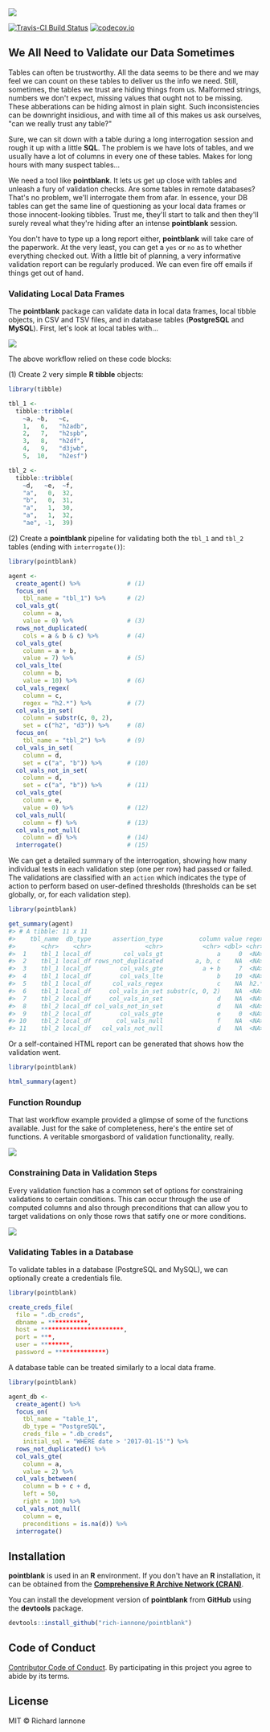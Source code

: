 <img src="inst/graphics/pointblank_logo.png">

[![Travis-CI Build Status](https://travis-ci.org/rich-iannone/pointblank.svg?branch=master)](https://travis-ci.org/rich-iannone/pointblank)
[![codecov.io](https://codecov.io/github/rich-iannone/pointblank/coverage.svg?branch=master)](https://codecov.io/github/rich-iannone/pointblank?branch=master) 

## We All Need to Validate our Data Sometimes

Tables can often be trustworthy. All the data seems to be there and we may feel we can count on these 
tables to deliver us the info we need. Still, sometimes, the tables we trust are hiding things from
us. Malformed strings, numbers we don't expect, missing values that ought not to be missing. These
abberations can be hiding almost in plain sight. Such inconsistencies can be downright insidious, and with time all of this makes us ask ourselves, "can we really trust any table?"

Sure, we can sit down with a table during a long interrogation session and rough it up with a little **SQL**. The problem is we have lots of tables, and we usually have a lot of columns in every one of these tables. Makes for long hours with many suspect tables...

We need a tool like **pointblank**. It lets us get up close with tables and unleash a fury of validation checks. Are some tables in remote databases? That's no problem, we'll interrogate them from afar. In essence, your DB tables can get the same line of questioning as your local data frames or those innocent-looking tibbles. Trust me, they'll start to talk and then they'll surely reveal what they're hiding after an intense **pointblank** session.

You don't have to type up a long report either, **pointblank** will take care of the paperwork. At the very least, you can get a `yes` or `no` as to whether everything checked out. With a little bit of planning, a very informative validation report can be regularly produced. We can even fire off emails if things get out of hand.

### Validating Local Data Frames

The **pointblank** package can validate data in local data frames, local tibble objects, in CSV and TSV files, and in database tables (**PostgreSQL** and **MySQL**). First, let's look at local tables with...

<img src="inst/graphics/example_workflow.png">

The above workflow relied on these code blocks:

  (1) Create 2 very simple **R** **tibble** objects:

```r
library(tibble)

tbl_1 <-
  tibble::tribble(
    ~a, ~b,   ~c,
    1,   6,   "h2adb",
    2,   7,   "h2spb",
    3,   8,   "h2df",
    4,   9,   "d3jwb",
    5,  10,   "h2esf")

tbl_2 <-
  tibble::tribble(
    ~d,   ~e,  ~f,
    "a",   0,  32,
    "b",   0,  31,
    "a",   1,  30,
    "a",   1,  32,
    "ae", -1,  39)
```

  (2) Create a **pointblank** pipeline for validating both the `tbl_1` and `tbl_2` tables (ending with `interrogate()`):

```r
library(pointblank)

agent <- 
  create_agent() %>%             # (1)
  focus_on(
    tbl_name = "tbl_1") %>%      # (2)
  col_vals_gt(
    column = a,
    value = 0) %>%               # (3)
  rows_not_duplicated(
    cols = a & b & c) %>%        # (4)
  col_vals_gte(
    column = a + b,
    value = 7) %>%               # (5)
  col_vals_lte(
    column = b,
    value = 10) %>%              # (6)
  col_vals_regex(
    column = c,
    regex = "h2.*") %>%          # (7)
  col_vals_in_set(
    column = substr(c, 0, 2),
    set = c("h2", "d3")) %>%     # (8)
  focus_on(
    tbl_name = "tbl_2") %>%      # (9)
  col_vals_in_set(
    column = d,
    set = c("a", "b")) %>%       # (10)
  col_vals_not_in_set(
    column = d,
    set = c("a", "b")) %>%       # (11)
  col_vals_gte(
    column = e,
    value = 0) %>%               # (12)
  col_vals_null(
    column = f) %>%              # (13)
  col_vals_not_null(
    column = d) %>%              # (14)
  interrogate()                  # (15)
```

We can get a detailed summary of the interrogation, showing how many individual tests in each validation step (one per row) had passed or failed. The validations are classified with an `action` which indicates the type of action to perform based on user-defined thresholds (thresholds can be set globally, or, for each validation step).

```r
library(pointblank)

get_summary(agent)
#> # A tibble: 11 x 11
#>    tbl_name  db_type      assertion_type          column value regex all_passed     n n_passed f_passed action
#>       <chr>    <chr>               <chr>           <chr> <dbl> <chr>      <lgl> <dbl>    <dbl>    <dbl>  <chr>
#>  1    tbl_1 local_df         col_vals_gt               a     0  <NA>       TRUE     5        5      1.0   <NA>
#>  2    tbl_1 local_df rows_not_duplicated         a, b, c    NA  <NA>       TRUE     5        5      1.0   <NA>
#>  3    tbl_1 local_df        col_vals_gte           a + b     7  <NA>       TRUE     5        5      1.0   <NA>
#>  4    tbl_1 local_df        col_vals_lte               b    10  <NA>       TRUE     5        5      1.0   <NA>
#>  5    tbl_1 local_df      col_vals_regex               c    NA  h2.*      FALSE     5        4      0.8   warn
#>  6    tbl_1 local_df     col_vals_in_set substr(c, 0, 2)    NA  <NA>       TRUE     5        5      1.0   <NA>
#>  7    tbl_2 local_df     col_vals_in_set               d    NA  <NA>      FALSE     5        4      0.8   warn
#>  8    tbl_2 local_df col_vals_not_in_set               d    NA  <NA>      FALSE     5        1      0.2   warn
#>  9    tbl_2 local_df        col_vals_gte               e     0  <NA>      FALSE     5        4      0.8   warn
#> 10    tbl_2 local_df       col_vals_null               f    NA  <NA>      FALSE     5        0      0.0   warn
#> 11    tbl_2 local_df   col_vals_not_null               d    NA  <NA>       TRUE     5        5      1.0   <NA>
```

Or a self-contained HTML report can be generated that shows how the validation went.

```r
library(pointblank)

html_summary(agent)
```

### Function Roundup

That last workflow example provided a glimpse of some of the functions available. Just for the sake of completeness, here's the entire set of functions. A veritable smorgasbord of validation functionality, really.

<img src="inst/graphics/pointblank_functions.png">

### Constraining Data in Validation Steps

Every validation function has a common set of options for constraining validations to certain conditions. This can occur through the use of computed columns and also through preconditions that can allow you to target validations on only those rows that satify one or more conditions. 

<img src="inst/graphics/function_options.png">

### Validating Tables in a Database

To validate tables in a database (PostgreSQL and MySQL), we can optionally create a credentials file.

```r
library(pointblank)

create_creds_file(
  file = ".db_creds",
  dbname = ***********,
  host = ***********************,
  port = ***,
  user = ********,
  password = **************)
```

A database table can be treated similarly to a local data frame.

```r
library(pointblank)

agent_db <- 
  create_agent() %>%
  focus_on(
    tbl_name = "table_1",
    db_type = "PostgreSQL",
    creds_file = ".db_creds",
    initial_sql = "WHERE date > '2017-01-15'") %>%
  rows_not_duplicated() %>%
  col_vals_gte(
    column = a,
    value = 2) %>%
  col_vals_between(
    column = b + c + d,
    left = 50,
    right = 100) %>%
  col_vals_not_null(
    column = e,
    preconditions = is.na(d)) %>%
  interrogate()
```

## Installation

**pointblank** is used in an **R** environment. If you don't have an **R** installation, it can be obtained from the [**Comprehensive R Archive Network (CRAN)**](https://cran.r-project.org/).

You can install the development version of **pointblank** from **GitHub** using the **devtools** package.

```r
devtools::install_github("rich-iannone/pointblank")
```

## Code of Conduct

[Contributor Code of Conduct](https://github.com/rich-iannone/pointblank/blob/master/CONDUCT.md). By participating in this project you agree to abide by its terms.


## License

MIT &copy; Richard Iannone
